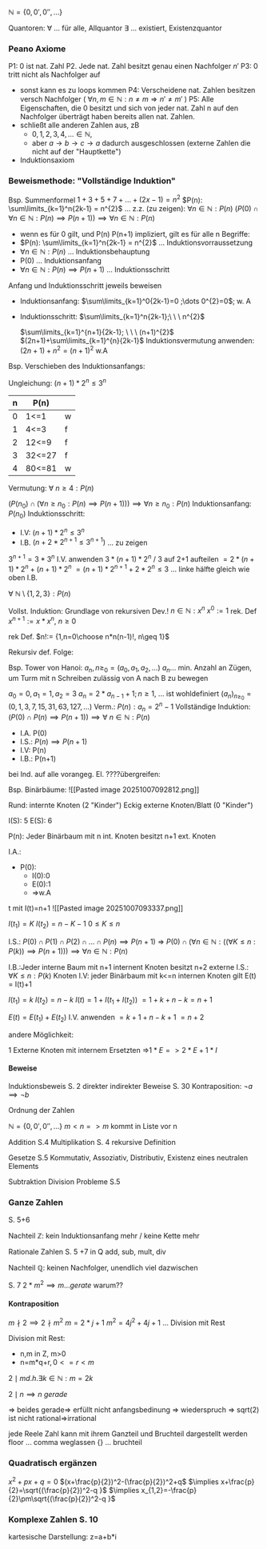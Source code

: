 $\mathbb{N} = \{0,0',0'',...\}$

Quantoren:
$\forall$ ... für alle, Allquantor
$\exists$ ... existiert, Existenzquantor

### Peano Axiome

P1: 0 ist nat. Zahl
P2. Jede nat. Zahl besitzt genau einen Nachfolger $n'$
P3: 0 tritt nicht als Nachfolger auf
- sonst kann es zu loops kommen
P4: Verscheidene nat. Zahlen besitzen versch Nachfolger ( $\forall n,m \in \mathbb{N}:   n \neq m \Rightarrow n'\neq m'$ )
P5: Alle Eigenschaften, die 0 besitzt und sich von jeder nat. Zahl n auf den Nachfolger überträgt haben bereits allen nat. Zahlen.
- schließt alle anderen Zahlen aus, zB 
	- $0,1,2,3,4,... \in \mathbb{N}$, 
	- aber $a\to b\to c\to a$ dadurch ausgeschlossen (externe Zahlen die nicht auf der "Hauptkette")
- Induktionsaxiom


### Beweismethode: "Vollständige Induktion"

Bsp. Summenformel
$1+3+5+7+...+(2x-1) =n^2$
$P(n): \sum\limits_{k=1}^n{2k-1} = n^{2}$  ... z.z. (zu zeigen): $\forall n \in \mathbb{N}: P(n)$
$(P(0) \cap \forall n \in \mathbb{N}: P(n)\implies P(n+1))\implies\forall n \in \mathbb{N}:P(n)$
- wenn es für 0 gilt, und P(n) P(n+1) impliziert, gilt es für alle n
Begriffe:
- $P(n): \sum\limits_{k=1}^n{2k-1} = n^{2}$  ... Induktionsvorraussetzung
- $\forall n \in \mathbb{N}: P(n)$ ... Induktionsbehauptung
- P(0) ... Induktionsanfang
- $\forall n \in \mathbb{N}: P(n)\implies P(n+1)$ ... Induktionsschritt

Anfang und Induktionsschritt jeweils beweisen
- Induktionsanfang: 
	$\sum\limits_{k=1}^0{2k-1}=0   ;\dots 0^{2}=0$;        w. A
- Induktionsschritt: 
	$\sum\limits_{k=1}^n{2k-1};\ \ \ n^{2}$
	
	$\sum\limits_{k=1}^{n+1}{2k-1}; \ \ \ (n+1)^{2}$  
	$(2n+1)+\sum\limits_{k=1}^{n}{2k-1}$
	Induktionsvermutung anwenden:
	$(2n+1)+n^2 = (n+1)^2$           w.A 


Bsp. Verschieben des Induktionsanfangs:

Ungleichung:
$(n+1)*2^n\leq 3^n$

| n   | P(n)   |     |
| --- | ------ | --- |
| 0   | 1<=1   | w   |
| 1   | 4<=3   | f   |
| 2   | 12<=9  | f   |
| 3   | 32<=27 | f   |
| 4   | 80<=81 | w   |
Vermutung: $\forall\ n\geq{4}:P(n)$

$(P(n_{0}) \cap (\forall n\geq n_{0}:P(n)\implies P(n+1)))\implies\forall n\geq n_{0}:P(n)$
Induktionsanfang: $P(n_{0})$
Induktionsschritt:
- I.V: $(n+1)*2^n\leq{3}^n$
- I.B. $(n+2*2^{n+1}\leq{3}^{n+1})$ ... zu zeigen

$3^{n+1}=3*3^n$
I.V. anwenden
$3*(n+1)*2^n$          / 3 auf 2+1 aufteilen
$=2*(n+1)*2^n+(n+1)*2^n$ 
$=(n+1)*2^{n+1}+2*2^n\leq3$      ... linke hälfte gleich wie oben I.B.

$\forall\ \mathbb{N} \setminus \{1,2,3\}:P(n)$

Vollst. Induktion: Grundlage von rekursiven Dev.!
$n \in \mathbb{N}: x^n$
$x^0:=1$
rek. Def $x^{n+1}:=x*x^n, \ n\geq 0$

rek Def. $n!:= {1,n=0\choose n*n(n-1)!, n\geq 1}$

Rekursiv def. Folge:

Bsp. Tower von Hanoi:
$a_{n}, n\geq_{0}=(a_{0},a_{1},a_{2},\dots)$
$a_{n}\dots$ min. Anzahl an Zügen, um Turm mit n Schreiben zulässig von A nach B zu bewegen

$a_{0}=0,a_{1}=1,a_{2}=3$
$a_{n}=2*a_{n-1}+1; n\geq {1}$, ... ist wohldefiniert
$(a_{n})_{n\geq_{0}}=(0,1,3,7,15,31,63,127,\dots)$
Verm.: $P(n): a_{n}=2^n-1$
Vollständige Induktion:
$(P(0)\cap P(n)\implies P(n+1))\implies\forall\ n \in \mathbb{N}: P(n)$
- I.A.  P(0)
- I.S.: $P(n)\implies P(n+1)$
- I.V: P(n)
- I.B.: P(n+1)

bei Ind. auf alle vorangeg. El. ????übergreifen:

Bsp. Binärbäume:
![[Pasted image 20251007092812.png]]

Rund: internte Knoten (2 "Kinder")
Eckig externe Knoten/Blatt (0 "Kinder")

I(S): 5
E(S): 6

P(n): Jeder Binärbaum mit n int. Knoten besitzt n+1 ext. Knoten


I.A.: 
- P(0): 
  - I(0):0
  - E(0):1
  - =>w.A

t mit I(t)=n+1
![[Pasted image 20251007093337.png]]

$I(t_{1})=K$
$I(t_{2})=n-K-1$
$0\leq K\leq n$

I.S.: $P(0)\cap P(1) \cap P(2) \cap \dots \cap P(n)\implies P(n+1)$
=> $P(0) \cap (\forall n \in \mathbb{N}: ((\forall K\leq n:P(k))\implies P(n+1)))\implies \forall n \in \mathbb{N}:P(n)$

I.B.:Jeder interne Baum mit n+1 internent Knoten besitzt n+2 externe 
I.S.: $\forall K\leq n:P(k)$      Knoten
I.V: jeder Binärbaum mit k<=n internen Knoten gilt E(t) = I(t)+1

$I(t_{1})=k$
$I(t_{2})=n-k$
$I(t)=1+I(t_{1}+I(t_{2}))$
$=1+k+n-k=n+1$

$E(t)=E(t_{1})+E(t_{2})$
I.V. anwenden
$=k+1+n-k+1$
$=n+2$

andere Möglichkeit:

1 Externe Knoten mit internem Ersetzten
=>$1*E => 2*E+1*I$



#### Beweise
 Induktionsbeweis S. 2
 direkter indirekter Beweise S. 30
Kontraposition: $\neg {} a \implies \neg b$

Ordnung der Zahlen

$\mathbb{N}=\{ 0, 0', 0'',\dots\}$
$m<n => m$ kommt in Liste vor n 

Addition S.4
Multiplikation S. 4
rekursive Definition

Gesetze S.5
Kommutativ, Assoziativ, Distributiv, Existenz eines neutralen Elements

Subtraktion Division Probleme S.5

### Ganze Zahlen

S. 5+6

Nachteil $\mathbb{Z}$: kein Induktionsanfang mehr / keine Kette mehr

Rationale Zahlen
 S. 5 +7
in Q add, sub, mult, div

Nachteil $\mathbb{Q}$: keinen Nachfolger, unendlich viel dazwischen

S. 7
$2*m^2 \implies m \dots gerate$ warum??
#### Kontraposition
$m \nmid 2 \implies 2 \nmid m^2$
$m=2*j+1$
$m^2=4j^2+4j+1$ ... Division mit Rest

Division mit Rest:
- n,m in Z, m>0
- n=m*q+r$, 0<=r<m$

$2 \mid m d.h. \exists k \in \mathbb{N}: m=2k$

$2 \mid n \implies n\ gerade$

=> beides gerade=> erfüllt nicht anfangsbedinung => wiederspruch => sqrt(2) ist nicht rational=>irrational


jede Reele Zahl kann mit ihrem Ganzteil und Bruchteil dargestellt werden
floor ...  comma weglassen
{} ... bruchteil


### Quadratisch ergänzen
$x^2+px+q=0$
$(x+\frac{p}{2})^2-(\frac{p}{2})^2+q$
$\implies x+\frac{p}{2}=\sqrt{(\frac{p}{2})^2-q  }$
$\implies x_{1,2}=-\frac{p}{2}\pm\sqrt{(\frac{p}{2})^2-q  }$

### Komplexe Zahlen S. 10


kartesische Darstellung:
z=a+b\*i
